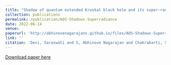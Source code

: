 ```yaml
---
title: "Shadow of quantum extended Kruskal black hole and its super-radiance property"
collection: publications
permalink: /publication/AOS-Shadows-Superradiance
date: 2022-06-14
venue: 
paperurl: 'http://abhinovenagarajans.github.io/files/AOS-Shadows-Superradiance-2105.11847.pdf'
link: ''
citation: 'Devi, Saraswati and S, Abhinove Nagarajan and Chakrabarti, Sayan and Majhi, Bibhas Ranjan &quot;Shadow of quantum extended Kruskal black hole and its super-radiance property&quot; doi:10.48550/ARXIV.2105.11847'
---
```

[Download paper here](http://abhinovenagarajans.github.io/files/AOS-Shadows-Superradiance-2105.11847.pdf)